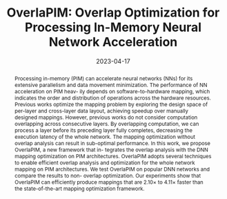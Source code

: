 ---
title: "OverlaPIM: Overlap Optimization for Processing In-Memory Neural Network Acceleration"
date: 2023-04-17
publishDate: 2023-04-17
authors: ["Minxuan Zhou", "**Xuan Wang**", "Tajana Rosing"]
publication_types: ["1"]
abstract: "Processing in-memory (PIM) can accelerate neural networks (NNs) for its extensive parallelism and data movement minimization. The performance of NN acceleration on PIM heav- ily depends on software-to-hardware mapping, which indicates the order and distribution of operations across the hardware resources. Previous works optimize the mapping problem by exploring the design space of per-layer and cross-layer data layout, achieving speedup over manually designed mappings. However, previous works do not consider computation overlapping across consecutive layers. By overlapping computation, we can process a layer before its preceding layer fully completes, decreasing the execution latency of the whole network. The mapping optimization without overlap analysis can result in sub-optimal performance. In this work, we propose OverlaPIM, a new framework that in- tegrates the overlap analysis with the DNN mapping optimization on PIM architectures. OverlaPIM adopts several techniques to enable efficient overlap analysis and optimization for the whole network mapping on PIM architectures. We test OverlaPIM on popular DNN networks and compare the results to non- overlap optimization. Our experiments show that OverlaPIM can efficiently produce mappings that are 2.10× to 4.11× faster than the state-of-the-art mapping optimization framework."
featured: true
publication: "DATE'2023"
links:
  - icon_pack: fas
    icon: scroll
    name: Link
    url: 'https://ieeexplore.ieee.org/abstract/document/10137223'
---